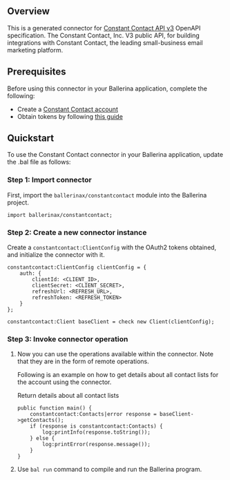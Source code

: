 ## Overview
This is a generated connector for [Constant Contact API v3](https://v3.developer.constantcontact.com/api_guide/index.html) OpenAPI specification.
The Constant Contact, Inc. V3 public API, for building integrations with Constant Contact, the leading small-business email marketing platform.

## Prerequisites

Before using this connector in your Ballerina application, complete the following:

* Create a [Constant Contact account](https://v3.developer.constantcontact.com/login/index.html)
* Obtain tokens by following [this guide](https://v3.developer.constantcontact.com/api_guide/getting_started.html)

## Quickstart

To use the Constant Contact connector in your Ballerina application, update the .bal file as follows:

### Step 1: Import connector
First, import the `ballerinax/constantcontact` module into the Ballerina project.
```ballerina
import ballerinax/constantcontact;
```

### Step 2: Create a new connector instance
Create a `constantcontact:ClientConfig` with the OAuth2 tokens obtained, and initialize the connector with it. 
```ballerina
constantcontact:ClientConfig clientConfig = {
    auth: {
        clientId: <CLIENT_ID>,
        clientSecret: <CLIENT_SECRET>,
        refreshUrl: <REFRESH_URL>,
        refreshToken: <REFRESH_TOKEN>
    }
};

constantcontact:Client baseClient = check new Client(clientConfig);
```

### Step 3: Invoke connector operation
1. Now you can use the operations available within the connector. Note that they are in the form of remote operations.

    Following is an example on how to get details about all contact lists for the account using the connector. 

    Return details about all contact lists

    ```ballerina
    public function main() {
        constantcontact:Contacts|error response = baseClient->getContacts();
        if (response is constantcontact:Contacts) {
            log:printInfo(response.toString());
        } else {
            log:printError(response.message());
        }
    }
    ``` 

2. Use `bal run` command to compile and run the Ballerina program.
